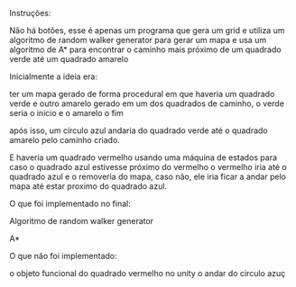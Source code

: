 Instruções:

Não há botões, esse é apenas um programa que gera um grid e utiliza um algoritmo de 
random walker generator para gerar um mapa e usa um algoritmo de A* para
encontrar o caminho mais próximo de um quadrado verde até um quadrado amarelo

Inicialmente a ideia era:

ter um mapa gerado de forma procedural em que haveria um quadrado verde e outro amarelo gerado
em um dos quadrados de caminho, o verde seria o inicio e o amarelo o fim

após isso, um círculo azul andaria do quadrado verde até o quadrado amarelo pelo caminho criado.

E haveria um quadrado vermelho usando uma máquina de estados para caso o quadrado azul estivesse próximo do vermelho
o vermelho iria até o quadrado azul e o removeria do mapa, caso não, ele iria ficar a andar pelo mapa até estar proximo do quadrado azul.

O que foi implementado no final:

Algoritmo de random walker generator

A*

O que não foi implementado:

o objeto funcional do quadrado vermelho no unity
o andar do circulo azuç
